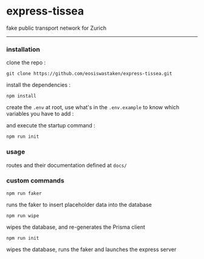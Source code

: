 # express-tissea

fake public transport network for Zurich

---

### installation

clone the repo :

```
git clone https://github.com/eosiswastaken/express-tissea.git
```

install the dependencies :

```
npm install
```

create the `.env` at root, use what's in the `.env.example` to know which variables you have to add :

and execute the startup command :

```
npm run init
```

### usage

routes and their documentation defined at `docs/`

### custom commands

```
npm run faker
```

runs the faker to insert placeholder data into the database

```
npm run wipe
```

wipes the database, and re-generates the Prisma client

```
npm run init
```

wipes the database, runs the faker and launches the express server
